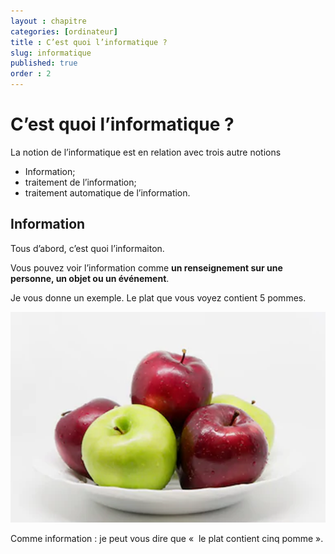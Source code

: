 ```yaml
---
layout : chapitre
categories: [ordinateur]
title : C’est quoi l’informatique ?
slug: informatique
published: true
order : 2
---
```


# C’est quoi l’informatique ?

La notion de l’informatique est en relation avec trois autre notions

- Information;
- traitement de l’information;
- traitement automatique de l’information.

## Information

Tous d’abord, c’est quoi l’informaiton.

Vous pouvez voir l’information comme **un renseignement sur une personne, un objet ou un événement**.

Je vous donne un exemple. Le plat que vous voyez contient 5 pommes. 

![5 pommes](./images/commencer/informatique/pommes.png)


Comme information : je peut vous dire que «  le plat contient cinq pomme ».

